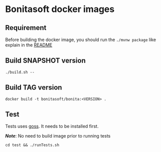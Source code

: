 Bonitasoft docker images
=========================

## Requirement

Before building the docker image, you should run the `./mvnw package` like explain in the [README](../README.md)


## Build SNAPSHOT version

```
./build.sh --
```

## Build TAG version

```
docker build -t bonitasoft/bonita:<VERSION> .
```


## Test

Tests uses [goss](https://github.com/aelsabbahy/goss). It needs to be installed first.

**_Note_**: No need to build image prior to running tests

```
cd test && ./runTests.sh
```

